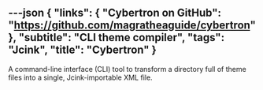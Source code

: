 ---json
{
	"links": {
		"Cybertron on GitHub": "https://github.com/magratheaguide/cybertron"
	},
	"subtitle": "CLI theme compiler",
	"tags": "Jcink",
	"title": "Cybertron"
}
---

A command-line interface (CLI) tool to transform a directory full of theme files into a single, Jcink-importable XML file.
